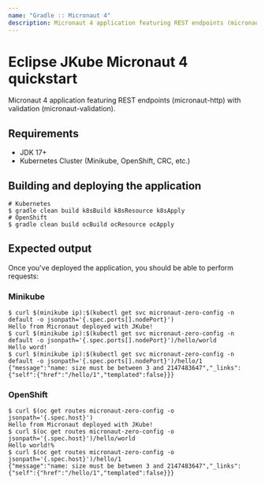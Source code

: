 ```yaml
---
name: "Gradle :: Micronaut 4"
description: Micronaut 4 application featuring REST endpoints (micronaut-http) with validation (micronaut-validation).
---
```

# Eclipse JKube Micronaut 4 quickstart

Micronaut 4 application featuring REST endpoints (micronaut-http) with validation (micronaut-validation).

## Requirements

- JDK 17+
- Kubernetes Cluster (Minikube, OpenShift, CRC, etc.)

## Building and deploying the application

```shell script
# Kubernetes
$ gradle clean build k8sBuild k8sResource k8sApply
# OpenShift
$ gradle clean build ocBuild ocResource ocApply
```
## Expected output

Once you've deployed the application, you should be able to perform requests:

### Minikube

```shell script
$ curl $(minikube ip):$(kubectl get svc micronaut-zero-config -n default -o jsonpath='{.spec.ports[].nodePort}')
Hello from Micronaut deployed with JKube!
$ curl $(minikube ip):$(kubectl get svc micronaut-zero-config -n default -o jsonpath='{.spec.ports[].nodePort}')/hello/world
Hello word!
$ curl $(minikube ip):$(kubectl get svc micronaut-zero-config -n default -o jsonpath='{.spec.ports[].nodePort}')/hello/1
{"message":"name: size must be between 3 and 2147483647","_links":{"self":{"href":"/hello/1","templated":false}}}
```

### OpenShift

```shell script
$ curl $(oc get routes micronaut-zero-config -o jsonpath='{.spec.host}')
Hello from Micronaut deployed with JKube!
$ curl $(oc get routes micronaut-zero-config -o jsonpath='{.spec.host}')/hello/world
Hello world!%
$ curl $(oc get routes micronaut-zero-config -o jsonpath='{.spec.host}')/hello/1
{"message":"name: size must be between 3 and 2147483647","_links":{"self":{"href":"/hello/1","templated":false}}}
```
